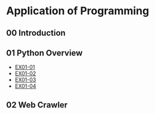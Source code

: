 # Application of Programming

## 00 Introduction

## 01 Python Overview

- [EX01-01](EX01_01_加法器.ipynb)
- [EX01-02](EX01_02_BMI_計算.ipynb)
- [EX01-03](EX01_03_Rock_Paper_Scissors.ipynb)
- [EX01-04]()

## 02 Web Crawler

